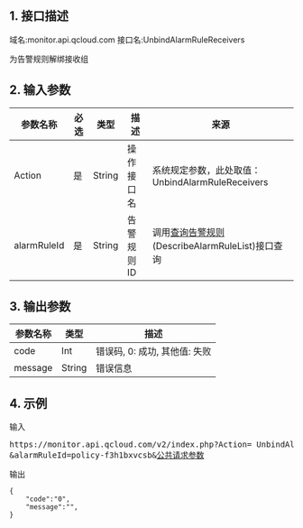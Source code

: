 ## 1. 接口描述
域名:monitor.api.qcloud.com
接口名:UnbindAlarmRuleReceivers

为告警规则解绑接收组

## 2. 输入参数
| 参数名称 | 必选  | 类型 | 描述 |来源|
|---------|---------|---------|---------|---------|
| Action | 是 | String | 操作接口名|系统规定参数，此处取值：UnbindAlarmRuleReceivers|
| alarmRuleId | 是 | String | 告警规则ID|调用<a href="/doc/api/255/查询告警规则" title="查询告警规则">查询告警规则</a>(DescribeAlarmRuleList)接口查询|


## 3. 输出参数
| 参数名称 | 类型 | 描述 |
|---------|---------|---------|
| code | Int | 错误码, 0: 成功, 其他值: 失败|
| message | String | 错误信息|


## 4. 示例
输入
<pre>
https://monitor.api.qcloud.com/v2/index.php?Action= UnbindAlarmRuleReceivers
&alarmRuleId=policy-f3h1bxvcsb&<a href="http://tce.fsphere.cn/doc/api/229/6976">公共请求参数</a>
</pre>
输出
```
{
    "code":"0",
    "message":"",
}
```

